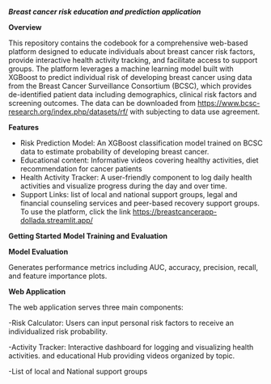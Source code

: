 ***Breast cancer risk education and prediction application***

**Overview**

This repository contains the codebook for a comprehensive web-based platform designed to educate individuals about breast cancer risk factors, provide interactive health activity tracking, and facilitate access to support groups. The platform leverages a machine learning model built with XGBoost to predict individual risk of developing breast cancer using data from the Breast Cancer Surveillance Consortium (BCSC), which provides de-identified patient data including demographics, clinical risk factors and screening outcomes. The data can be downloaded from https://www.bcsc-research.org/index.php/datasets/rf/ with subjecting to data use agreement.

**Features**
- Risk Prediction Model: An XGBoost classification model trained on BCSC data to estimate probability of developing breast cancer.
- Educational content: Informative videos covering healthy activities, diet recommendation for cancer patients
- Health Activity Tracker: A user-friendly component to log daily health activities and visualize progress during the day and over time.
- Support Links: list of local and national support groups, legal and financial counseling services and peer-based recovery support groups.
To use the platform, click the link https://breastcancerapp-dollada.streamlit.app/

**Getting Started**
**Model Training and Evaluation**


**Model Evaluation**

Generates performance metrics including AUC, accuracy, precision, recall, and feature importance plots.

**Web Application**

The web application serves three main components:

-Risk Calculator: Users can input personal risk factors to receive an individualized risk probability.

-Activity Tracker: Interactive dashboard for logging and visualizing health activities. and educational Hub providing videos organized by topic.

-List of local and National support groups
